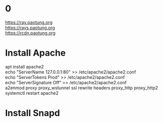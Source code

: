 # 0
https://ray.paotung.org<br>
https://rays.paotung.org<br>
https://rcdn.paotung.org<br>
# Install Apache
apt install apache2<br>
echo "ServerName 127.0.0.1:80" >> /etc/apache2/apache2.conf<br>
echo "ServerTokens Prod" >> /etc/apache2/apache2.conf<br>
echo "ServerSignature Off" >> /etc/apache2/apache2.conf<br>
a2enmod proxy proxy_wstunnel ssl rewrite headers proxy_http proxy_http2<br>
systemctl restart apache2
# Install Snapd

